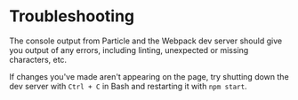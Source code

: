 # Troubleshooting

The console output from Particle and the Webpack dev server should give you output of any errors, including linting, unexpected or missing characters, etc.

If changes you've made aren't appearing on the page, try shutting down the dev server with `Ctrl + C` in Bash and restarting it with `npm start`.

